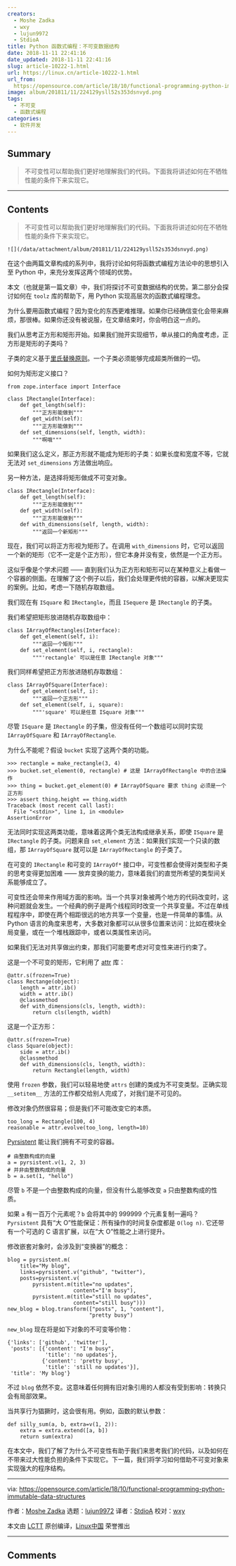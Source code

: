 ```yaml
---
creators:
  - Moshe Zadka
  - wxy
  - lujun9972
  - StdioA
title: Python 函数式编程：不可变数据结构
date: 2018-11-11 22:41:16
date_updated: 2018-11-11 22:41:16
slug: article-10222-1.html
url: https://linux.cn/article-10222-1.html
url_from: 
  https://opensource.com/article/18/10/functional-programming-python-immutable-data-structures
image: album/201811/11/224129ysll52s353dsnvyd.png
tags:
  - 不可变
  - 函数式编程
categories:
  - 软件开发
---
```


## Summary

> 不可变性可以帮助我们更好地理解我们的代码。下面我将讲述如何在不牺牲性能的条件下来实现它。

***

<!-- more -->

## Contents

> 
> 不可变性可以帮助我们更好地理解我们的代码。下面我将讲述如何在不牺牲性能的条件下来实现它。
> 
> 
> 

`![](/data/attachment/album/201811/11/224129ysll52s353dsnvyd.png)`

在这个由两篇文章构成的系列中，我将讨论如何将函数式编程方法论中的思想引入至 Python 中，来充分发挥这两个领域的优势。

本文（也就是第一篇文章）中，我们将探讨不可变数据结构的优势。第二部分会探讨如何在 `toolz` 库的帮助下，用 Python 实现高层次的函数式编程理念。

为什么要用函数式编程？因为变化的东西更难推理。如果你已经确信变化会带来麻烦，那很棒。如果你还没有被说服，在文章结束时，你会明白这一点的。

我们从思考正方形和矩形开始。如果我们抛开实现细节，单从接口的角度考虑，正方形是矩形的子类吗？

子类的定义基于[里氏替换原则](https://en.wikipedia.org/wiki/Liskov_substitution_principle)。一个子类必须能够完成超类所做的一切。

如何为矩形定义接口？

```shell
from zope.interface import Interface

class IRectangle(Interface):
    def get_length(self):
        """正方形能做到"""
    def get_width(self):
        """正方形能做到"""
    def set_dimensions(self, length, width):
        """啊哦"""
```

如果我们这么定义，那正方形就不能成为矩形的子类：如果长度和宽度不等，它就无法对 `set_dimensions` 方法做出响应。

另一种方法，是选择将矩形做成不可变对象。

```shell
class IRectangle(Interface):
    def get_length(self):
        """正方形能做到"""
    def get_width(self):
        """正方形能做到"""
    def with_dimensions(self, length, width):
        """返回一个新矩形"""
```

现在，我们可以将正方形视为矩形了。在调用 `with_dimensions` 时，它可以返回一个新的矩形（它不一定是个正方形），但它本身并没有变，依然是一个正方形。

这似乎像是个学术问题 —— 直到我们认为正方形和矩形可以在某种意义上看做一个容器的侧面。在理解了这个例子以后，我们会处理更传统的容器，以解决更现实的案例。比如，考虑一下随机存取数组。

我们现在有 `ISquare` 和 `IRectangle`，而且 `ISequere` 是 `IRectangle` 的子类。

我们希望把矩形放进随机存取数组中：

```shell
class IArrayOfRectangles(Interface):
    def get_element(self, i):
        """返回一个矩形"""
    def set_element(self, i, rectangle):
        """'rectangle' 可以是任意 IRectangle 对象"""
```

我们同样希望把正方形放进随机存取数组：

```shell
class IArrayOfSquare(Interface):
    def get_element(self, i):
        """返回一个正方形"""
    def set_element(self, i, square):
        """'square' 可以是任意 ISquare 对象"""
```

尽管 `ISquare` 是 `IRectangle` 的子集，但没有任何一个数组可以同时实现 `IArrayOfSquare` 和 `IArrayOfRectangle`.

为什么不能呢？假设 `bucket` 实现了这两个类的功能。

```shell
>>> rectangle = make_rectangle(3, 4)
>>> bucket.set_element(0, rectangle) # 这是 IArrayOfRectangle 中的合法操作
>>> thing = bucket.get_element(0) # IArrayOfSquare 要求 thing 必须是一个正方形
>>> assert thing.height == thing.width
Traceback (most recent call last):
  File "<stdin>", line 1, in <module>
AssertionError
```

无法同时实现这两类功能，意味着这两个类无法构成继承关系，即使 `ISquare` 是 `IRectangle` 的子类。问题来自 `set_element` 方法：如果我们实现一个只读的数组，那 `IArrayOfSquare` 就可以是 `IArrayOfRectangle` 的子类了。

在可变的 `IRectangle` 和可变的 `IArrayOf*` 接口中，可变性都会使得对类型和子类的思考变得更加困难 —— 放弃变换的能力，意味着我们的直觉所希望的类型间关系能够成立了。

可变性还会带来作用域方面的影响。当一个共享对象被两个地方的代码改变时，这种问题就会发生。一个经典的例子是两个线程同时改变一个共享变量。不过在单线程程序中，即使在两个相距很远的地方共享一个变量，也是一件简单的事情。从 Python 语言的角度来思考，大多数对象都可以从很多位置来访问：比如在模块全局变量，或在一个堆栈跟踪中，或者以类属性来访问。

如果我们无法对共享做出约束，那我们可能要考虑对可变性来进行约束了。

这是一个不可变的矩形，它利用了 [attr](https://www.attrs.org/en/stable/) 库：

```shell
@attr.s(frozen=True)
class Rectange(object):
    length = attr.ib()
    width = attr.ib()
    @classmethod
    def with_dimensions(cls, length, width):
        return cls(length, width)
```

这是一个正方形：

```shell
@attr.s(frozen=True)
class Square(object):
    side = attr.ib()
    @classmethod
    def with_dimensions(cls, length, width):
        return Rectangle(length, width)
```

使用 `frozen` 参数，我们可以轻易地使 `attrs` 创建的类成为不可变类型。正确实现 `__setitem__` 方法的工作都交给别人完成了，对我们是不可见的。

修改对象仍然很容易；但是我们不可能改变它的本质。

```shell
too_long = Rectangle(100, 4)
reasonable = attr.evolve(too_long, length=10)
```

[Pyrsistent](https://pyrsistent.readthedocs.io/en/latest/) 能让我们拥有不可变的容器。

```shell
# 由整数构成的向量
a = pyrsistent.v(1, 2, 3)
# 并非由整数构成的向量
b = a.set(1, "hello")
```

尽管 `b` 不是一个由整数构成的向量，但没有什么能够改变 `a` 只由整数构成的性质。

如果 `a` 有一百万个元素呢？`b` 会将其中的 999999 个元素复制一遍吗？`Pyrsistent` 具有“大 O”性能保证：所有操作的时间复杂度都是 `O(log n)`. 它还带有一个可选的 C 语言扩展，以在“大 O”性能之上进行提升。

修改嵌套对象时，会涉及到“变换器”的概念：

```shell
blog = pyrsistent.m(
    title="My blog",
    links=pyrsistent.v("github", "twitter"),
    posts=pyrsistent.v(
        pyrsistent.m(title="no updates",
                     content="I'm busy"),
        pyrsistent.m(title="still no updates",
                     content="still busy")))
new_blog = blog.transform(["posts", 1, "content"],
                          "pretty busy")
```

`new_blog` 现在将是如下对象的不可变等价物：

```shell
{'links': ['github', 'twitter'],
 'posts': [{'content': "I'm busy",
            'title': 'no updates'},
           {'content': 'pretty busy',
            'title': 'still no updates'}],
 'title': 'My blog'}
```

不过 `blog` 依然不变。这意味着任何拥有旧对象引用的人都没有受到影响：转换只会有局部效果。

当共享行为猖獗时，这会很有用。例如，函数的默认参数：

```shell
def silly_sum(a, b, extra=v(1, 2)):
    extra = extra.extend([a, b])
    return sum(extra)
```

在本文中，我们了解了为什么不可变性有助于我们来思考我们的代码，以及如何在不带来过大性能负担的条件下实现它。下一篇，我们将学习如何借助不可变对象来实现强大的程序结构。

---

via: <https://opensource.com/article/18/10/functional-programming-python-immutable-data-structures>

作者：[Moshe Zadka](https://opensource.com/users/moshez) 选题：[lujun9972](https://github.com/lujun9972) 译者：[StdioA](https://github.com/StdioA) 校对：[wxy](https://github.com/wxy)

本文由 [LCTT](https://github.com/LCTT/TranslateProject) 原创编译，[Linux中国](https://linux.cn/) 荣誉推出

***

## Comments

